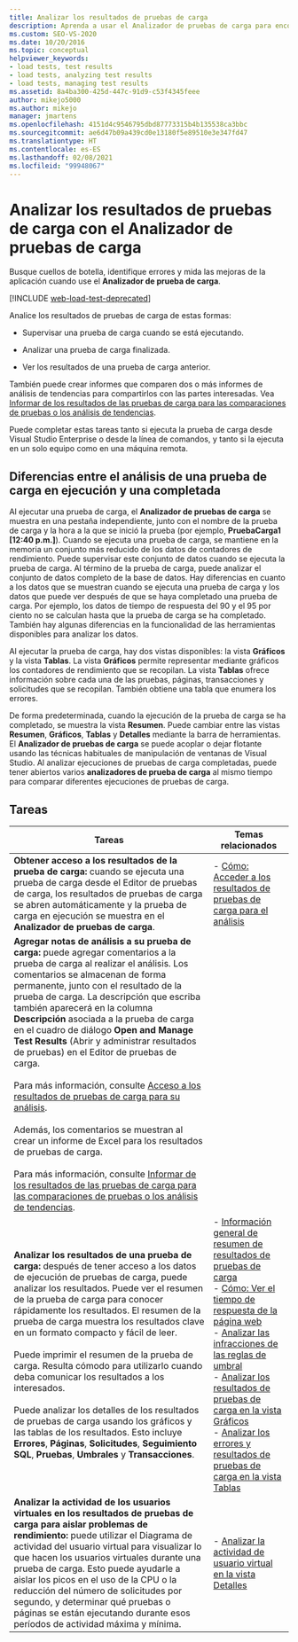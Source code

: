 ```yaml
---
title: Analizar los resultados de pruebas de carga
description: Aprenda a usar el Analizador de pruebas de carga para encontrar cuellos de botella, identificar errores y medir las mejoras de la aplicación.
ms.custom: SEO-VS-2020
ms.date: 10/20/2016
ms.topic: conceptual
helpviewer_keywords:
- load tests, test results
- load tests, analyzing test results
- load tests, managing test results
ms.assetid: 8a4ba300-425d-447c-91d9-c53f4345feee
author: mikejo5000
ms.author: mikejo
manager: jmartens
ms.openlocfilehash: 4151d4c9546795dbd87773315b4b135538ca3bbc
ms.sourcegitcommit: ae6d47b09a439cd0e13180f5e89510e3e347fd47
ms.translationtype: HT
ms.contentlocale: es-ES
ms.lasthandoff: 02/08/2021
ms.locfileid: "99948067"
---
```

# <a name="analyze-load-test-results-using-the-load-test-analyzer"></a>Analizar los resultados de pruebas de carga con el Analizador de pruebas de carga

Busque cuellos de botella, identifique errores y mida las mejoras de la aplicación cuando use el **Analizador de prueba de carga**.

[!INCLUDE [web-load-test-deprecated](includes/web-load-test-deprecated.md)]

Analice los resultados de pruebas de carga de estas formas:

- Supervisar una prueba de carga cuando se está ejecutando.

- Analizar una prueba de carga finalizada.

- Ver los resultados de una prueba de carga anterior.

También puede crear informes que comparen dos o más informes de análisis de tendencias para compartirlos con las partes interesadas. Vea [Informar de los resultados de las pruebas de carga para las comparaciones de pruebas o los análisis de tendencias](../test/compare-load-test-results.md).

Puede completar estas tareas tanto si ejecuta la prueba de carga desde Visual Studio Enterprise o desde la línea de comandos, y tanto si la ejecuta en un solo equipo como en una máquina remota.

## <a name="differences-between-analyzing-a-running-and-a-completed-load-test"></a>Diferencias entre el análisis de una prueba de carga en ejecución y una completada

Al ejecutar una prueba de carga, el **Analizador de pruebas de carga** se muestra en una pestaña independiente, junto con el nombre de la prueba de carga y la hora a la que se inició la prueba (por ejemplo, **PruebaCarga1 [12:40 p.m.]**). Cuando se ejecuta una prueba de carga, se mantiene en la memoria un conjunto más reducido de los datos de contadores de rendimiento. Puede supervisar este conjunto de datos cuando se ejecuta la prueba de carga. Al término de la prueba de carga, puede analizar el conjunto de datos completo de la base de datos. Hay diferencias en cuanto a los datos que se muestran cuando se ejecuta una prueba de carga y los datos que puede ver después de que se haya completado una prueba de carga. Por ejemplo, los datos de tiempo de respuesta del 90 y el 95 por ciento no se calculan hasta que la prueba de carga se ha completado. También hay algunas diferencias en la funcionalidad de las herramientas disponibles para analizar los datos.

Al ejecutar la prueba de carga, hay dos vistas disponibles: la vista **Gráficos** y la vista **Tablas**. La vista **Gráficos** permite representar mediante gráficos los contadores de rendimiento que se recopilan. La vista **Tablas** ofrece información sobre cada una de las pruebas, páginas, transacciones y solicitudes que se recopilan. También obtiene una tabla que enumera los errores.

De forma predeterminada, cuando la ejecución de la prueba de carga se ha completado, se muestra la vista **Resumen**. Puede cambiar entre las vistas **Resumen**, **Gráficos**, **Tablas** y **Detalles** mediante la barra de herramientas. El **Analizador de pruebas de carga** se puede acoplar o dejar flotante usando las técnicas habituales de manipulación de ventanas de Visual Studio. Al analizar ejecuciones de pruebas de carga completadas, puede tener abiertos varios **analizadores de prueba de carga** al mismo tiempo para comparar diferentes ejecuciones de pruebas de carga.

## <a name="tasks"></a>Tareas

|Tareas|Temas relacionados|
|-|-|
|**Obtener acceso a los resultados de la prueba de carga:** cuando se ejecuta una prueba de carga desde el Editor de pruebas de carga, los resultados de pruebas de carga se abren automáticamente y la prueba de carga en ejecución se muestra en el **Analizador de pruebas de carga**.|-   [Cómo: Acceder a los resultados de pruebas de carga para el análisis](../test/how-to-access-load-test-results-for-analysis.md)|
|**Agregar notas de análisis a su prueba de carga:** puede agregar comentarios a la prueba de carga al realizar el análisis. Los comentarios se almacenan de forma permanente, junto con el resultado de la prueba de carga. La descripción que escriba también aparecerá en la columna **Descripción** asociada a la prueba de carga en el cuadro de diálogo **Open and Manage Test Results** (Abrir y administrar resultados de pruebas) en el Editor de pruebas de carga.<br /><br /> Para más información, consulte [Acceso a los resultados de pruebas de carga para su análisis](../test/how-to-access-load-test-results-for-analysis.md).<br /><br /> Además, los comentarios se muestran al crear un informe de Excel para los resultados de pruebas de carga.<br /><br /> Para más información, consulte [Informar de los resultados de las pruebas de carga para las comparaciones de pruebas o los análisis de tendencias](../test/compare-load-test-results.md).||
|**Analizar los resultados de una prueba de carga:** después de tener acceso a los datos de ejecución de pruebas de carga, puede analizar los resultados. Puede ver el resumen de la prueba de carga para conocer rápidamente los resultados. El resumen de la prueba de carga muestra los resultados clave en un formato compacto y fácil de leer.<br /><br /> Puede imprimir el resumen de la prueba de carga. Resulta cómodo para utilizarlo cuando deba comunicar los resultados a los interesados.<br /><br /> Puede analizar los detalles de los resultados de pruebas de carga usando los gráficos y las tablas de los resultados. Esto incluye **Errores**, **Páginas**, **Solicitudes**, **Seguimiento SQL**, **Pruebas**, **Umbrales** y **Transacciones**.|-   [Información general de resumen de resultados de pruebas de carga](../test/load-test-results-summary-overview.md)<br />-   [Cómo: Ver el tiempo de respuesta de la página web](../test/how-to-view-web-page-response-time-in-a-load-test.md)<br />-   [Analizar las infracciones de las reglas de umbral](../test/analyze-threshold-rule-violations-in-load-tests.md)<br />-   [Analizar los resultados de pruebas de carga en la vista Gráficos](../test/analyze-load-test-results-in-the-graphs-view.md)<br />-   [Analizar los errores y resultados de pruebas de carga en la vista Tablas](../test/analyze-load-test-results-and-errors-in-the-tables-view.md)|
|**Analizar la actividad de los usuarios virtuales en los resultados de pruebas de carga para aislar problemas de rendimiento:** puede utilizar el Diagrama de actividad del usuario virtual para visualizar lo que hacen los usuarios virtuales durante una prueba de carga. Esto puede ayudarle a aislar los picos en el uso de la CPU o la reducción del número de solicitudes por segundo, y determinar qué pruebas o páginas se están ejecutando durante esos períodos de actividad máxima y mínima.|-   [Analizar la actividad de usuario virtual en la vista Detalles](../test/analyze-load-test-virtual-user-activity-in-the-details-view.md)|
